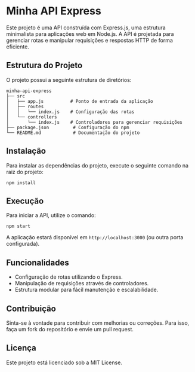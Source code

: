 # Minha API Express

Este projeto é uma API construída com Express.js, uma estrutura minimalista para aplicações web em Node.js. A API é projetada para gerenciar rotas e manipular requisições e respostas HTTP de forma eficiente.

## Estrutura do Projeto

O projeto possui a seguinte estrutura de diretórios:

```
minha-api-express
├── src
│   ├── app.js          # Ponto de entrada da aplicação
│   ├── routes
│   │   └── index.js    # Configuração das rotas
│   └── controllers
│       └── index.js    # Controladores para gerenciar requisições
├── package.json         # Configuração do npm
└── README.md            # Documentação do projeto
```

## Instalação

Para instalar as dependências do projeto, execute o seguinte comando na raiz do projeto:

```
npm install
```

## Execução

Para iniciar a API, utilize o comando:

```
npm start
```

A aplicação estará disponível em `http://localhost:3000` (ou outra porta configurada).

## Funcionalidades

- Configuração de rotas utilizando o Express.
- Manipulação de requisições através de controladores.
- Estrutura modular para fácil manutenção e escalabilidade.

## Contribuição

Sinta-se à vontade para contribuir com melhorias ou correções. Para isso, faça um fork do repositório e envie um pull request.

## Licença

Este projeto está licenciado sob a MIT License.